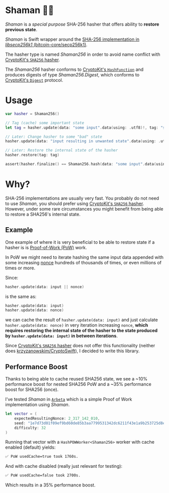 # Shaman 🧙🏾

_Shaman_ is a _special purpose_ SHA-256 hasher that offers ability to **restore previous state**.

_Shaman_ is Swift wrapper around the [SHA-256 implementation in _libsecp256k1_ (bitcoin-core/secp256k1)](https://github.com/bitcoin-core/secp256k1).

The hasher type is named _Shaman256_ in order to avoid name conflict with [CryptoKit's `SHA256` hasher][cksha256].

The _Shaman256_ hasher conforms to [CryptoKit's `HashFunction`](https://developer.apple.com/documentation/cryptokit/hashfunction) and produces digests of type _Shaman256.Digest_, which conforms to [CryptoKit's `Digest`](https://developer.apple.com/documentation/cryptokit/digest) protocol.

# Usage

```swift
var hasher = Shaman256()

// Tag (cache) some important state
let tag = hasher.update(data: "some input".data(using: .utf8)!, tag: "state I wanna cache") // returned type: `Shaman256.Tag`

// Later: Change hasher to some "bad" state
hasher.update(data: "input resulting in unwanted state".data(using: .utf8)!)

// Later: Restore the internal state of the hasher
hasher.restore(tag: tag)

assert(hasher.finalize() == Shaman256.hash(data: "some input".data(using: .utf8)!) // true
```

# Why?
SHA-256 implementations are usually very fast. You probably do not need to use _Shaman_, you should prefer using [CryptoKit's `SHA256` hasher][cksha256]. However, under some rare circumstances you might benefit from being able to restore a SHA256's internal state.

## Example 
One example of where it is very beneficial to be able to restore state if a hasher is is [Proof-of-Work (PoW)](https://en.wikipedia.org/wiki/Proof_of_work) work. 

In PoW we might need to iterate hashing the same input data appended with some increasing [nonce](https://en.wikipedia.org/wiki/Cryptographic_nonce) hundreds of thousands of times, or even millions of times or more. 

Since:

```swift
hasher.update(data: input || nonce)
``` 

is the same as:

```swift
hasher.update(data: input)
hasher.update(data: nonce)
```

we can cache the result of `hasher.update(data: input)` and just calculate `hasher.update(data: nonce)` in very iteration increasing `nonce`, **which requires restoring the internal state of the hasher to the state produced by `hasher.update(data: input)` in between iterations**.

Since  [CryptoKit's `SHA256` hasher][cksha256] does not offer this functionality (neither does [krzyzanowskim/CryptoSwift](https://github.com/krzyzanowskim/CryptoSwift/blob/main/Sources/CryptoSwift/SHA2.swift)), I decided to write this library.

## Performance Boost
Thanks to being able to cache reused SHA256 state, we see a ~10% performance boost for nested SHA256 PoW and a ~35% performance boost for SHA256 (once).

I've tested _Shaman_ in [`Arbeta`][arbeta] which is a simple Proof of Work implementation using _Shaman_.

```swift
let vector = (
    expectedResultingNonce: 2_317_142_010, 
    seed: "1e7d73d01f09ef9bd60de85b3aa7799531342dc6211f43e1a9b253725d8ee4e7", 
    difficulty: 32
)
```

Running that vector with a `HashPOWWorker<Shaman256>` worker with cache enabled (default) yields:
```sh
✅ PoW usedCache=true took 1760s.
```

And with cache disabled (really just relevant for testing):
```sh
✅ PoW usedCache=false took 2700s.
```

Which results in a 35% performance boost.


[cksha256]: https://developer.apple.com/documentation/cryptokit/sha256
[arbeta]: https://github.com/Sajjon/Arbeta
